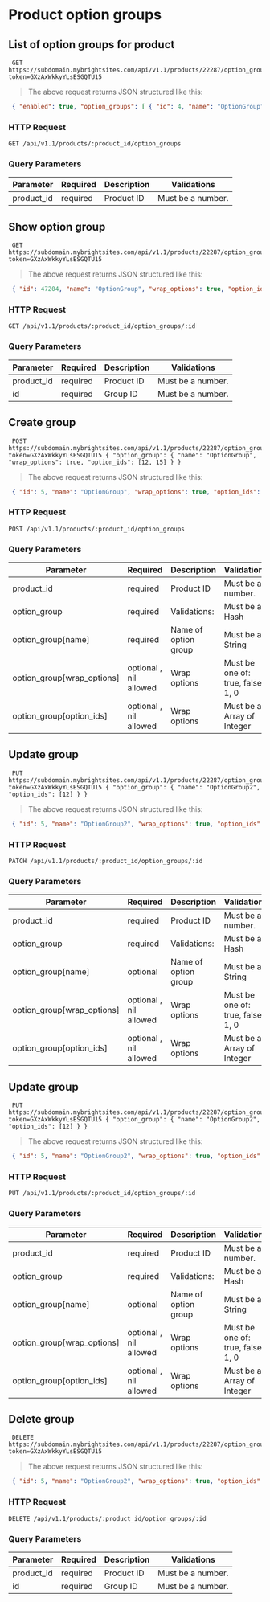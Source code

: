 #  Product option groups 

## List of option groups for product

```shell
 GET https://subdomain.mybrightsites.com/api/v1.1/products/22287/option_groups?token=GXzAxWkkyYLsESGQTU15 
```

> The above request returns JSON structured like this:

```json
 { "enabled": true, "option_groups": [ { "id": 4, "name": "OptionGroup", "wrap_options": true, "option_ids": [12, 15] } ] } 
```

### HTTP Request

`GET /api/v1.1/products/:product_id/option_groups`

### Query Parameters

Parameter | Required | Description | Validations
--------- | -------- | ----------- | -----------
product_id  |  required  | Product ID |  Must be a number. 


## Show option group

```shell
 GET https://subdomain.mybrightsites.com/api/v1.1/products/22287/option_groups/4?token=GXzAxWkkyYLsESGQTU15 
```

> The above request returns JSON structured like this:

```json
 { "id": 47204, "name": "OptionGroup", "wrap_options": true, "option_ids": [12, 15] } 
```

### HTTP Request

`GET /api/v1.1/products/:product_id/option_groups/:id`

### Query Parameters

Parameter | Required | Description | Validations
--------- | -------- | ----------- | -----------
product_id  |  required  | Product ID |  Must be a number. 
id  |  required  | Group ID |  Must be a number. 


## Create group

```shell
 POST https://subdomain.mybrightsites.com/api/v1.1/products/22287/option_groups?token=GXzAxWkkyYLsESGQTU15 { "option_group": { "name": "OptionGroup", "wrap_options": true, "option_ids": [12, 15] } } 
```

> The above request returns JSON structured like this:

```json
 { "id": 5, "name": "OptionGroup", "wrap_options": true, "option_ids": [12, 15] } 
```

### HTTP Request

`POST /api/v1.1/products/:product_id/option_groups`

### Query Parameters

Parameter | Required | Description | Validations
--------- | -------- | ----------- | -----------
product_id  |  required  | Product ID |  Must be a number. 
option_group  |  required  | Validations: |  Must be a Hash 
option_group[name]  |  required  | Name of option group |  Must be a String 
option_group[wrap_options]  |  optional , nil allowed  | Wrap options |  Must be one of: true, false, 1, 0 
option_group[option_ids]  |  optional , nil allowed  | Wrap options |  Must be an Array of Integer 


## Update group

```shell
 PUT https://subdomain.mybrightsites.com/api/v1.1/products/22287/option_groups/5?token=GXzAxWkkyYLsESGQTU15 { "option_group": { "name": "OptionGroup2", "option_ids": [12] } } 
```

> The above request returns JSON structured like this:

```json
 { "id": 5, "name": "OptionGroup2", "wrap_options": true, "option_ids": [12] } 
```

### HTTP Request

`PATCH /api/v1.1/products/:product_id/option_groups/:id`

### Query Parameters

Parameter | Required | Description | Validations
--------- | -------- | ----------- | -----------
product_id  |  required  | Product ID |  Must be a number. 
option_group  |  required  | Validations: |  Must be a Hash 
option_group[name]  |  optional  | Name of option group |  Must be a String 
option_group[wrap_options]  |  optional , nil allowed  | Wrap options |  Must be one of: true, false, 1, 0 
option_group[option_ids]  |  optional , nil allowed  | Wrap options |  Must be an Array of Integer 


## Update group

```shell
 PUT https://subdomain.mybrightsites.com/api/v1.1/products/22287/option_groups/5?token=GXzAxWkkyYLsESGQTU15 { "option_group": { "name": "OptionGroup2", "option_ids": [12] } } 
```

> The above request returns JSON structured like this:

```json
 { "id": 5, "name": "OptionGroup2", "wrap_options": true, "option_ids": [12] } 
```

### HTTP Request

`PUT /api/v1.1/products/:product_id/option_groups/:id`

### Query Parameters

Parameter | Required | Description | Validations
--------- | -------- | ----------- | -----------
product_id  |  required  | Product ID |  Must be a number. 
option_group  |  required  | Validations: |  Must be a Hash 
option_group[name]  |  optional  | Name of option group |  Must be a String 
option_group[wrap_options]  |  optional , nil allowed  | Wrap options |  Must be one of: true, false, 1, 0 
option_group[option_ids]  |  optional , nil allowed  | Wrap options |  Must be an Array of Integer 


## Delete group

```shell
 DELETE https://subdomain.mybrightsites.com/api/v1.1/products/22287/option_groups/5?token=GXzAxWkkyYLsESGQTU15 
```

> The above request returns JSON structured like this:

```json
 { "id": 5, "name": "OptionGroup2", "wrap_options": true, "option_ids": [] } 
```

### HTTP Request

`DELETE /api/v1.1/products/:product_id/option_groups/:id`

### Query Parameters

Parameter | Required | Description | Validations
--------- | -------- | ----------- | -----------
product_id  |  required  | Product ID |  Must be a number. 
id  |  required  | Group ID |  Must be a number. 


